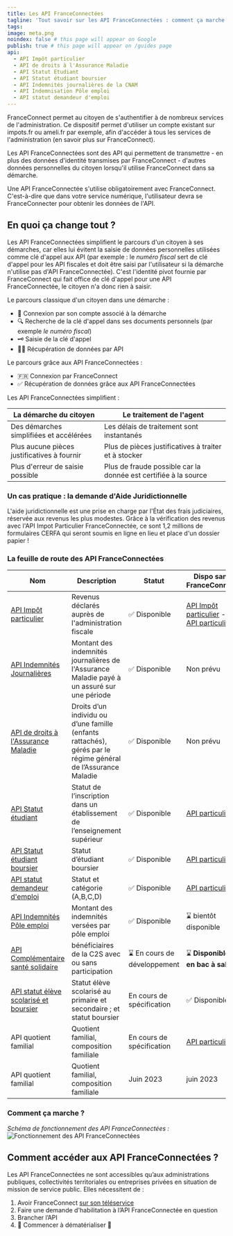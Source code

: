 ```yaml
---
title: Les API FranceConnectées
tagline: 'Tout savoir sur les API FranceConnectées : comment ça marche, quel intérêt, les API FranceConnectées disponibles et à venir'
tags:
image: meta.png
noindex: false # this page will appear on Google
publish: true # this page will appear on /guides page
api:
  - API Impôt particulier
  - API de droits à l'Assurance Maladie
  - API Statut Etudiant
  - API Statut étudiant boursier
  - API Indemnités journalières de la CNAM
  - API Indemnisation Pôle emploi
  - API statut demandeur d'emploi
---
```


FranceConnect permet au citoyen de s'authentifier à de nombreux services de l'administration. Ce dispositif permet d'utiliser un compte existant sur impots.fr ou ameli.fr par exemple, afin d'accéder à tous les services de l'administration (<External href="https://franceconnect.gouv.fr/partenaires">en savoir plus sur FranceConnect</External>).

Les API FranceConnectées sont des API qui permettent de transmettre - en plus des données d'identité transmises par FranceConnect - d'autres données personnelles du citoyen lorsqu'il utilise FranceConnect dans sa démarche.

Une API FranceConnectée s'utilise obligatoirement avec FranceConnect. C'est-à-dire que dans votre service numérique, l'utilisateur devra se FranceConnecter pour obtenir les données de l'API.

## En quoi ça change tout ?

Les API FranceConnectées simplifient le parcours d'un citoyen à ses démarches, car elles lui évitent la saisie de données personnelles utilisées comme clé d'appel aux API (par exemple : le _numéro fiscal_ sert de clé d'appel pour les API fiscales et doit être saisi par l'utilisateur si la démarche n'utilise pas d'API FranceConnectée). C'est l'identité pivot fournie par FranceConnect qui fait office de clé d'appel pour une API FranceConnectée, le citoyen n'a donc rien à saisir.

Le parcours classique d'un citoyen dans une démarche :

- 👤 Connexion par son compte associé à la démarche
- 🔍 Recherche de la clé d'appel dans ses documents personnels (par exemple _le numéro fiscal_)
- 🗝 Saisie de la clé d'appel
- 👩‍💻 Récupération de données par API

Le parcours grâce aux API FranceConnectées :

- 🇫🇷 Connexion par FranceConnect
- ✅ Récupération de données grâce aux API FranceConnectées

Les API FranceConnectées simplifient :

| La démarche du citoyen                      | Le traitement de l'agent                                        |
| ------------------------------------------- | --------------------------------------------------------------- |
| Des démarches simplifiées et accélérées     | Les délais de traitement sont instantanés                       |
| Plus aucune pièces justificatives à fournir | Plus de pièces justificatives à traiter et à stocker            |
| Plus d'erreur de saisie possible            | Plus de fraude possible car la donnée est certifiée à la source |

### Un cas pratique : la demande d'Aide Juridictionnelle

<Quote  logo="/images/api-logo/mj.png" title='Ministère de la Justice'>
L'aide juridictionnelle est une prise en charge par l'État des frais judiciaires, réservée aux revenus les plus modestes. Grâce à la vérification des revenus avec l'API Impot Particulier FranceConnectée, ce sont 1,2 millions de formulaires CERFA qui seront soumis en ligne en lieu et place d'un dossier papier !
</Quote>

### La feuille de route des API FranceConnectées

| Nom       | Description                                         |Statut   |Dispo sans FranceConnect | Administration|
| --------- | --------- |----------------------------------------------------|-----------------|--------- |
| [API Impôt particulier](https://api.gouv.fr/les-api/impot-particulier)  | Revenus déclarés auprès de l'administration fiscale |✅ Disponible   |[API Impôt particulier](https://api.gouv.fr/les-api/impot-particulier) - [API  particulier](https://api.gouv.fr/les-api/api-particulier)   |DGFiP   |
| [API Indemnités Journalières](https://api.gouv.fr/les-api/api-indemnites-journalieres-cnam)   | Montant des indemnités journalières de l'Assurance Maladie payé à un assuré sur une période|✅ Disponible   |Non prévu |CNAM |
| [API de droits à l'Assurance Maladie](https://api.gouv.fr/les-api/api_ameli_droits_cnam) | Droits d’un individu ou d’une famille (enfants rattachés), gérés par le régime général de l’Assurance Maladie |✅ Disponible  |Non prévu |CNAM   |
| [API Statut étudiant](https://api.gouv.fr/les-api/api-statut-etudiant)| Statut de l’inscription dans un établissement de l’enseignement supérieur |✅ Disponible  |[API  particulier](https://api.gouv.fr/les-api/api-particulier)|MESRI   |
| [API Statut étudiant boursier](https://api.gouv.fr/les-api/api-statut-etudiant-boursier)| Statut d’étudiant boursier  |✅ Disponible  | [API  particulier](https://api.gouv.fr/les-api/api-particulier) |CNOUS / MESRI                                          |
| [API statut demandeur d'emploi](/les-api/api-statut-demandeur-emploi)   |Statut et catégorie (A,B,C,D)   |✅ Disponible |[API  particulier](https://api.gouv.fr/les-api/api-particulier)| Pôle Emploi                        |
| [API Indemnités Pôle emploi](/les-api/api-indemnisation-pole-emploi)   | Montant des indemnités versées par pôle emploi   |✅ Disponible |⌛️ bientôt disponible |Pôle Emploi                        |
| [API  Complémentaire santé solidaire](https://particulier.api.gouv.fr/catalogue/cnaf_msa/complementaire_sante_solidaire)   | bénéficiaires de la C2S avec ou sans participation | ⌛️ En cours de développement  |⌛️ **Disponible en bac à sable** |DSS |
|[API statut élève scolarisé et boursier](https://particulier.api.gouv.fr/catalogue/education_nationale/statut_eleve_scolarise) | Statut élève scolarisé au primaire et secondaire ; et statut boursier |En cours de spécification  |✅ Disponible| Ministère de l'éducation nationale |
|API quotient familial | Quotient familial, composition familiale|En cours de spécification  | [API  particulier](https://api.gouv.fr/les-api/api-particulier)|CNAF|
|API quotient familial| Quotient familial, composition familiale |  Juin 2023|juin 2023|MSA|


### Comment ça marche ?

_Schéma de fonctionnement des API FranceConnectées :_
![Fonctionnement des API FranceConnectées](https://franceconnect.gouv.fr/images/how-it-works-data.svg)

## Comment accéder aux API FranceConnectées ?

Les API FranceConnectées ne sont accessibles qu’aux administrations publiques, collectivités territoriales ou entreprises privées en situation de mission de service public. Elles nécessitent de :

1. Avoir FranceConnect [sur son téléservice](https://franceconnect.gouv.fr/partenaires)
2. Faire une demande d'habilitation à l’API FranceConnectée en question
3. Brancher l’API
4. 🎉 Commencer à dématérialiser 🥳
